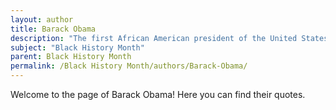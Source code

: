 ```yaml
---
layout: author
title: Barack Obama
description: "The first African American president of the United States, who has spoken extensively about race, identity, and the contributions of African Americans to the nation's history."
subject: "Black History Month"
parent: Black History Month
permalink: /Black History Month/authors/Barack-Obama/
---
```


Welcome to the page of Barack Obama! Here you can find their quotes.
